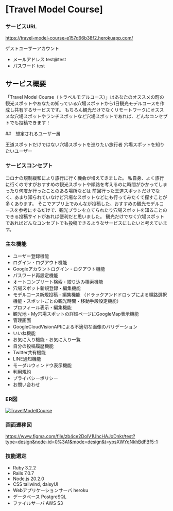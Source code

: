 # [Travel Model Course]

### サービスURL

https://travel-model-course-e157d66b38f2.herokuapp.com/

ゲストユーザーアカウント
- メールアドレス test@test
- パスワード test
## サービス概要

「Travel Model Course（トラベルモデルコース）」はあなたのオススメの町の観光スポットやあなたの知っている穴場スポットから1日観光モデルコースを作成し共有するサービスです。
もちろん観光だけでなくリモートワークにオススメな穴場スポットやランチスポットなど穴場スポットであれば、どんなコンセプトでも投稿できます！

##　想定されるユーザー層

王道スポットだけではない穴場スポットを巡りたい旅行者
穴場スポットを知りたいユーザー

### サービスコンセプト

コロナの規制緩和により旅行に行く機会が増えてきました。
私自身、よく旅行に行くのですがおすすめの観光スポットや順路を考えるのに時間がかかってしまったり何度か行ったことのある場所などは
前回行った王道スポットだけでなく、あまり知られていなけど穴場なスポットなどにも行ってみたくて探すことが多くあります。
そこでアプリ上でみんなが投稿した、おすすめの観光モデルコースを参考にするだけで、観光プランを立てられたり穴場スポットを知ることのできる投稿サイトがあれば便利だと思いました。
観光だけでなく穴場スポットであればどんなコンセプトでも投稿できるようなサービスにしたいと考えています。

### 主な機能

- ユーザー登録機能
- ログイン・ログアウト機能
- Googleアカウントログイン・ログアウト機能
- パスワード再設定機能
- オートコンプリート検索・絞り込み検索機能
- 穴場スポット新規登録・編集機能
- モデルコース新規投稿・編集機能
（ドラックアンドドロップによる順路選択機能・スポットごとの観光時間・移動手段設定機能）
- プロフィール表示・編集機能
- 観光地・My穴場スポットの詳細ページにGoogleMap表示機能
- 管理画面
- GoogleCloudVisionAPIによる不適切な画像のバリデーション
- いいね機能
- お気に入り機能・お気に入り一覧
- 自分の投稿履歴機能
- Twitter共有機能
- LINE通知機能
- モーダルウィンドウ表示機能
- 利用規約
- プライバシーポリシー
- お問い合わせ

### ER図

[![TravelModelCourse](https://i.gyazo.com/9815e3cacd24ee5328072298c9292379.png)](https://gyazo.com/9815e3cacd24ee5328072298c9292379)

### 画面遷移図

https://www.figma.com/file/zb4ce2DolV1UhcHAJoDnkr/test?type=design&node-id=0%3A1&mode=design&t=ypsXWYqNkhBdFBf5-1
### 技能選定

- Ruby 3.2.2
- Rails 7.0.7
- Node.js 20.2.0
- CSS tailwind, daisyUI
- Webアプリケーションサーバ heroku
- データベース PostgreSQL
- ファイルサーバ AWS S3
